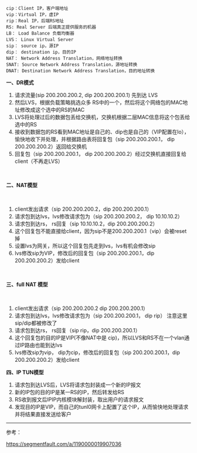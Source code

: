 ```
cip：Client IP，客户端地址
vip：Virtual IP，虚IP
rip：Real IP，后端RS地址
RS: Real Server 后端真正提供服务的机器
LB： Load Balance 负载均衡器
LVS： Linux Virtual Server
sip： source ip，源IP
dip： destination ip，目的IP
NAT： Network Address Translation，网络地址转换
SNAT: Source Network Address Translation，源地址转换
DNAT: Destination Network Address Translation，目的地址转换
```


**一、DR模式**

1. 请求流量(sip 200.200.200.2, dip 200.200.200.1) 先到达 LVS
2. 然后LVS，根据负载策略挑选众多 RS中的一个，然后将这个网络包的MAC地址修改成这个选中的RS的MAC
3. LVS将处理过后的数据包丢给交换机，交换机根据二层MAC信息将这个包丢给选中的RS
4. 接收到数据包的RS看到MAC地址是自己的、dip也是自己的（VIP配置在lo），愉快地收下并处理，并根据路由表将回复包（sip 200.200.200.1， dip 200.200.200.2）返回给交换机
5. 回复包（sip 200.200.200.1， dip 200.200.200.2）经过交换机直接回复给client（不再走LVS）

<br/>

**二、NAT模型**

<br/>

1. client发出请求（sip 200.200.200.2，dip 200.200.200.1）
2. 请求包到达lvs，lvs修改请求包为（sip 200.200.200.2， dip 10.10.10.2）
3. 请求包到达rs， rs回复（sip 10.10.10.2，dip 200.200.200.2）
4. 这个回复包不能直接给client，因为sip不是200.200.200.1（vip）会被reset掉
5. 设置lvs为网关，所以这个回复包先走到lvs，lvs有机会修改sip
6. lvs修改sip为VIP，修改后的回复包（sip 200.200.200.1，dip 200.200.200.2）发给client

<br/>

**三、full NAT 模型**

<br/>

1. client发出请求（sip 200.200.200.2 dip 200.200.200.1）
2. 请求包到达lvs，lvs修改请求包为（sip 200.200.200.1， dip rip） 注意这里sip/dip都被修改了
3. 请求包到达rs， rs回复（sip rip，dip 200.200.200.1）
4. 这个回复包的目的IP是VIP(不像NAT中是 cip)，所以LVS和RS不在一个vlan通过IP路由也能到达lvs
5. lvs修改sip为vip， dip为cip，修改后的回复包（sip 200.200.200.1，dip 200.200.200.2）发给client

**四、IP TUN模型**

1. 请求包到达LVS后，LVS将请求包封装成一个新的IP报文
2. 新的IP包的目的IP是某一RS的IP，然后转发给RS
3. RS收到报文后IPIP内核模块解封装，取出用户的请求报文
4. 发现目的IP是VIP，而自己的tunl0网卡上配置了这个IP，从而愉快地处理请求并将结果直接发送给客户

***

参考：

https://segmentfault.com/a/1190000019907036

